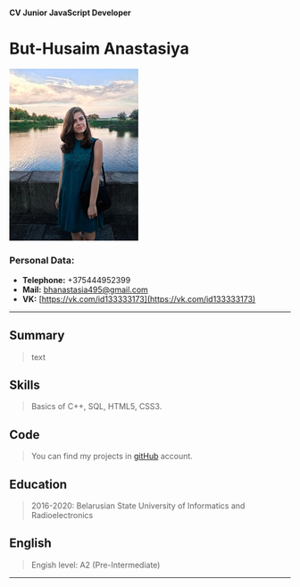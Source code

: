 #### CV Junior JavaScript Developer


# But-Husaim Anastasiya
![Photo](/images/img.jpg)

### Personal Data:
  * **Telephone:**   +375444952399
  * **Mail:**   [bhanastasia495@gmail.com](bhanastasia495@gmail.com)
  * **VK:** [https://vk.com/id133333173](https://vk.com/id133333173)

***

## Summary
> text

## Skills
> Basics of C++, SQL, HTML5, CSS3.

## Code
> You can find my projects in [gitHub](https://github.com/anastasiyaBH) account.

## Education 
> 2016-2020:  Belarusian State University of Informatics and Radioelectronics

## English 
> Engish level: A2 (Pre-Intermediate)

***
